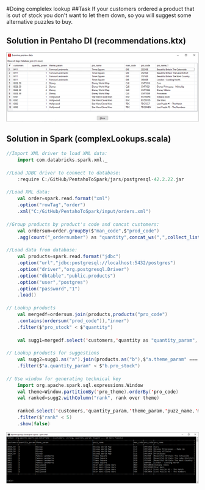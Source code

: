 #Doing complelex lookup
##Task
If your customers ordered a product that is out of stock you don't want to let them down, so you will suggest some alternative puzzles to buy.
## Solution in Pentaho DI (recommendations.ktx)
![img](https://github.com/shumasey/PentahoToSpark/blob/main/Screenshots/DoingComplexLookup_PDI.png)
## Solution in Spark (complexLookups.scala)
```scala
//Import XML driver to load XML data:
	import com.databricks.spark.xml._
	
//Load JDBC driver to connect to database:
	:require C:/GitHub/PentahoToSpark/jars/postgresql-42.2.22.jar
	
//Load XML data:
	val order=spark.read.format("xml")
	.option("rowTag","order")
	.xml("C:/GitHub/PentahoToSpark/input/orders.xml")
	
//Group products by product's code and concat customers:
	val ordersum=order.groupBy($"man_code",$"prod_code")
	.agg(count("_ordernumber") as "quantity",concat_ws(",",collect_list("idcus")) as "customers")
	
//Load data from database:
	val products=spark.read.format("jdbc")
	.option("url","jdbc:postgresql://localhost:5432/postgres")
	.option("driver","org.postgresql.Driver")
	.option("dbtable","public.products")
	.option("user","postgres")
	.option("password","1")
	.load()
	
// Lookup products
	val mergedf=ordersum.join(products,products("pro_code")
	.contains(ordersum("prod_code")),"inner")
	.filter($"pro_stock" < $"quantity")
	
	val sugg1=mergedf.select('customers,'quantity as "quantity_param",'pro_theme as "theme_param",'pro_name as "puzz_name")
	
// Lookup products for suggestions
	val sugg2=sugg1.as("a").join(products.as("b"),$"a.theme_param" === $"b.pro_theme")
	.filter($"a.quantity_param" < $"b.pro_stock")
	
// Use window for generating technical key
	import org.apache.spark.sql.expressions.Window
	val theme=Window.partitionBy('pro_theme).orderBy('pro_code)
	val ranked=sugg2.withColumn("rank", rank over theme)
	
	ranked.select('customers,'quantity_param,'theme_param,'puzz_name,'man_code,'pro_code,'pro_name)
	.filter($"rank" < 5)
	.show(false)
```
![img](https://github.com/shumasey/PentahoToSpark/blob/main/Screenshots/DoingComplexLookup_Spark.png)